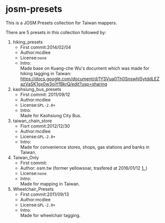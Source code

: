 # josm-presets
This is a JOSM Presets collection for Taiwan mappers.

There are 5 presets in this collection followed by:
1. hiking_presets  
	 * First commit:2014/02/04  
	 * Author:mcdlee  
	 * License:`none`  
	 * Intro:  
		Made base on Kuang-che Wu's document which was made for hiking tagging in Taiwan:  
		<https://docs.google.com/document/d/1YSVua0Th0SnswhlSytddLEZazVaSK1gx0w3ojYfBkrQ/edit?usp=sharing>  
1. kaohsiung_bus_presets  
	* First commit: 2011/09/12  
	* Author:mcdlee  
	* License:`GPL-2.0+`  
	* Intro:  
	Made for Kaohsiung City Bus.  
1. taiwan_chain_store  
	 * Fisrt commit:2012/12/30  
	 * Author:mcdlee  
	 * License:`GPL-2.0+`  
	 * Intro:  
		Made for convenience stores, shops, gas stations and banks in Taiwan.  
1. Taiwan_Only  
	 * First commit:  
	 * Author: osm.tw (former yellowsoar, trasfered at 2016/01/12 [1. ][1])  
	 * License:`none`  
	 * Intro:  
		Made for mapping in Taiwan.  
1. Wheelchair_Presets  
	 * First commit:2011/09/13  
	 * Author:mcdlee  
	 * License:`GPL-2.0+`  
	 * Intro:  
		Made for wheelchair tagging.  

[1]: https://www.facebook.com/groups/OpenStreetMap.TW/permalink/976415639090572/
